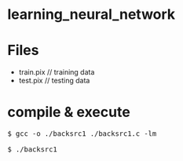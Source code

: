 # learning_neural_network

# Files
* train.pix  // training data
* test.pix   // testing data

# compile & execute
<pre>
$ gcc -o ./backsrc1 ./backsrc1.c -lm

$ ./backsrc1

</pre>

